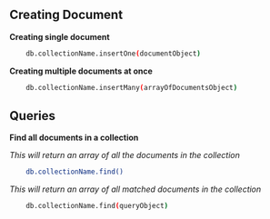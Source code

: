 ## Creating Document

**Creating single document**
~~~bash
    db.collectionName.insertOne(documentObject)
~~~

**Creating multiple documents at once**
~~~bash
    db.collectionName.insertMany(arrayOfDocumentsObject)
~~~

## Queries

**Find all documents in a collection**

_This will return an array of all the documents in the collection_
~~~bash
    db.collectionName.find()
~~~

_This will return an array of all matched documents in the collection_
~~~bash
    db.collectionName.find(queryObject)
~~~
